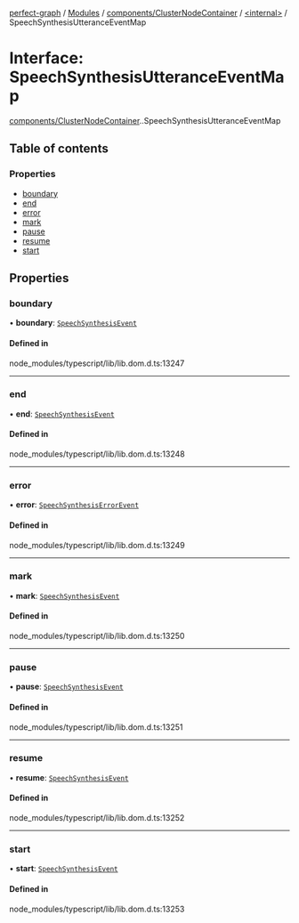 [perfect-graph](../README.md) / [Modules](../modules.md) / [components/ClusterNodeContainer](../modules/components_ClusterNodeContainer.md) / [<internal\>](../modules/components_ClusterNodeContainer._internal_.md) / SpeechSynthesisUtteranceEventMap

# Interface: SpeechSynthesisUtteranceEventMap

[components/ClusterNodeContainer](../modules/components_ClusterNodeContainer.md).[<internal>](../modules/components_ClusterNodeContainer._internal_.md).SpeechSynthesisUtteranceEventMap

## Table of contents

### Properties

- [boundary](components_ClusterNodeContainer._internal_.SpeechSynthesisUtteranceEventMap.md#boundary)
- [end](components_ClusterNodeContainer._internal_.SpeechSynthesisUtteranceEventMap.md#end)
- [error](components_ClusterNodeContainer._internal_.SpeechSynthesisUtteranceEventMap.md#error)
- [mark](components_ClusterNodeContainer._internal_.SpeechSynthesisUtteranceEventMap.md#mark)
- [pause](components_ClusterNodeContainer._internal_.SpeechSynthesisUtteranceEventMap.md#pause)
- [resume](components_ClusterNodeContainer._internal_.SpeechSynthesisUtteranceEventMap.md#resume)
- [start](components_ClusterNodeContainer._internal_.SpeechSynthesisUtteranceEventMap.md#start)

## Properties

### boundary

• **boundary**: [`SpeechSynthesisEvent`](../modules/components_ClusterNodeContainer._internal_.md#speechsynthesisevent)

#### Defined in

node_modules/typescript/lib/lib.dom.d.ts:13247

___

### end

• **end**: [`SpeechSynthesisEvent`](../modules/components_ClusterNodeContainer._internal_.md#speechsynthesisevent)

#### Defined in

node_modules/typescript/lib/lib.dom.d.ts:13248

___

### error

• **error**: [`SpeechSynthesisErrorEvent`](../modules/components_ClusterNodeContainer._internal_.md#speechsynthesiserrorevent)

#### Defined in

node_modules/typescript/lib/lib.dom.d.ts:13249

___

### mark

• **mark**: [`SpeechSynthesisEvent`](../modules/components_ClusterNodeContainer._internal_.md#speechsynthesisevent)

#### Defined in

node_modules/typescript/lib/lib.dom.d.ts:13250

___

### pause

• **pause**: [`SpeechSynthesisEvent`](../modules/components_ClusterNodeContainer._internal_.md#speechsynthesisevent)

#### Defined in

node_modules/typescript/lib/lib.dom.d.ts:13251

___

### resume

• **resume**: [`SpeechSynthesisEvent`](../modules/components_ClusterNodeContainer._internal_.md#speechsynthesisevent)

#### Defined in

node_modules/typescript/lib/lib.dom.d.ts:13252

___

### start

• **start**: [`SpeechSynthesisEvent`](../modules/components_ClusterNodeContainer._internal_.md#speechsynthesisevent)

#### Defined in

node_modules/typescript/lib/lib.dom.d.ts:13253
